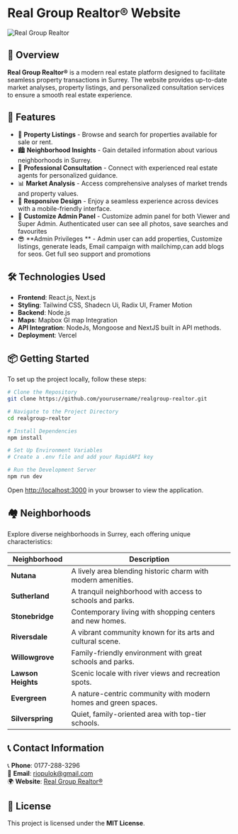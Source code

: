 
# Real Group Realtor® Website

![Real Group Realtor](https://realgroup-realtor.vercel.app/favicon.ico)

## 🌟 Overview

**Real Group Realtor®** is a modern real estate platform designed to facilitate seamless property transactions in Surrey. The website provides up-to-date market analyses, property listings, and personalized consultation services to ensure a smooth real estate experience.

## 🚀 Features

- 🏡 **Property Listings** - Browse and search for properties available for sale or rent.
- 🏙️ **Neighborhood Insights** - Gain detailed information about various neighborhoods in Surrey.
- 💼 **Professional Consultation** - Connect with experienced real estate agents for personalized guidance.
- 📊 **Market Analysis** - Access comprehensive analyses of market trends and property values.
- 📱 **Responsive Design** - Enjoy a seamless experience across devices with a mobile-friendly interface.
- 🙌 **Customize Admin Panel** - Customize admin panel for both Viewer and Super Admin. 
Authenticated user can see all photos, save searches and favourites
- 😎 **Admin Privileges ** - Admin user can add properties, Customize listings, generate leads, Email campaign with mailchimp,can add blogs for seos. Get full seo support and promotions

## 🛠️ Technologies Used

- **Frontend**: React.js, Next.js
- **Styling**: Tailwind CSS, Shadecn Ui, Radix UI, Framer Motion
- **Backend**: Node.js
- **Maps**: Mapbox Gl map Integration
- **API Integration**: NodeJs, Mongoose and NextJS built in API methods.
- **Deployment**: Vercel

## 📦 Getting Started

To set up the project locally, follow these steps:

```bash
# Clone the Repository
git clone https://github.com/yourusername/realgroup-realtor.git

# Navigate to the Project Directory
cd realgroup-realtor

# Install Dependencies
npm install

# Set Up Environment Variables
# Create a .env file and add your RapidAPI key

# Run the Development Server
npm run dev
```

Open [http://localhost:3000](http://localhost:3000) in your browser to view the application.

## 🏘️ Neighborhoods

Explore diverse neighborhoods in Surrey, each offering unique characteristics:

| Neighborhood  | Description |
|--------------|-------------|
| **Nutana** | A lively area blending historic charm with modern amenities. |
| **Sutherland** | A tranquil neighborhood with access to schools and parks. |
| **Stonebridge** | Contemporary living with shopping centers and new homes. |
| **Riversdale** | A vibrant community known for its arts and cultural scene. |
| **Willowgrove** | Family-friendly environment with great schools and parks. |
| **Lawson Heights** | Scenic locale with river views and recreation spots. |
| **Evergreen** | A nature-centric community with modern homes and green spaces. |
| **Silverspring** | Quiet, family-oriented area with top-tier schools. |

## 📞 Contact Information

📞 **Phone**: 0177-288-3296  
📧 **Email**: riopulok@gmail.com  
🌍 **Website**: [Real Group Realtor®](https://realgroup-realtor.vercel.app/)

## 📜 License

This project is licensed under the **MIT License**.


